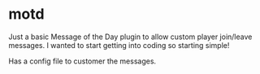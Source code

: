 # motd

Just a basic Message of the Day plugin to allow custom player join/leave messages.  I wanted to start getting into coding so starting simple!

Has a config file to customer the messages.
